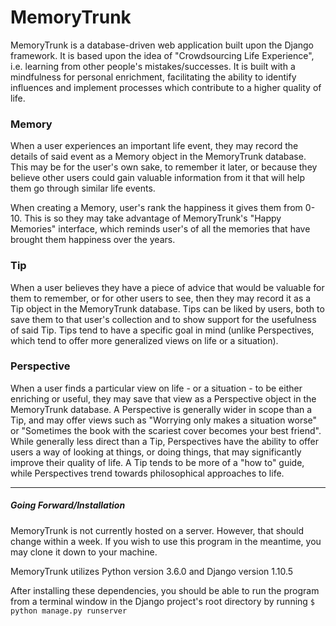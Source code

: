 # MemoryTrunk
MemoryTrunk is a database-driven web application built upon the Django framework. It is based upon the idea of "Crowdsourcing Life Experience", i.e. learning from other people's mistakes/successes. It is built with a mindfulness for personal enrichment, facilitating the ability to identify influences and implement processes which contribute to a higher quality of life.


### Memory 
When a user experiences an important life event, they may record the details of said event as a Memory object in the MemoryTrunk database. This may be for the user's own sake, to remember it later, or because they believe other users could gain valuable information from it that will help them go through similar life events.

When creating a Memory, user's rank the happiness it gives them from 0-10. This is so they may take advantage of MemoryTrunk's "Happy Memories" interface, which reminds user's of all the memories that have brought them happiness over the years.


### Tip
When a user believes they have a piece of advice that would be valuable for them to remember, or for other users to see, then they may record it as a Tip object in the MemoryTrunk database. Tips can be liked by users, both to save them to that user's collection and to show support for the usefulness of said Tip. Tips tend to have a specific goal in mind (unlike Perspectives, which tend to offer more generalized views on life or a situation).


### Perspective
When a user finds a particular view on life - or a situation - to be either enriching or useful, they may save that view as a Perspective object in the MemoryTrunk database. A Perspective is generally wider in scope than a Tip, and may offer views such as "Worrying only makes a situation worse" or "Sometimes the book with the scariest cover becomes your best friend". While generally less direct than a Tip, Perspectives have the ability to offer users a way of looking at things, or doing things, that may significantly improve their quality of life. A Tip tends to be more of a "how to" guide, while Perspectives trend towards philosophical approaches to life.


***
##### Going Forward/Installation
MemoryTrunk is not currently hosted on a server. However, that should change within a week. If you wish to use this program in the meantime, you may clone it down to your machine. 

MemoryTrunk utilizes Python version 3.6.0 and Django version 1.10.5

After installing these dependencies, you should be able to run the program from a terminal window in the Django project's root directory by running `$ python manage.py runserver`


